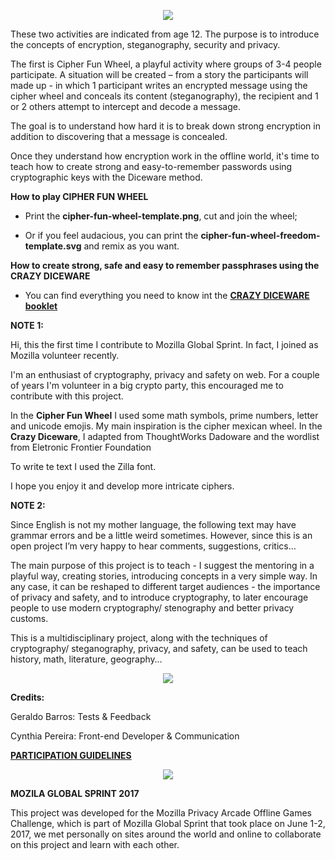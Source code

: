 <p align="center">
  <img  src="https://user-images.githubusercontent.com/19938761/27933563-5d3d407a-6278-11e7-805e-ff34c353fdb8.png">
</p>

These two activities are indicated from age 12.  The purpose is to introduce the concepts of encryption, steganography, security and privacy.

The first is Cipher Fun Wheel, a playful activity where groups of 3-4 people participate. A situation will be created – from a story the participants will made up - in which 1 participant writes an encrypted message using the cipher wheel and conceals its content (steganography), the recipient and 1 or 2 others attempt to intercept and decode a message.

The goal is to understand how hard it is to break down strong encryption in addition to discovering that a message is concealed.

Once they understand how encryption work in the offline world, it's time to teach how to create strong and easy-to-remember passwords using cryptographic keys with the Diceware method.

**How to play CIPHER FUN WHEEL**

- Print the **cipher-fun-wheel-template.png**, cut and join the wheel;

- Or if you feel audacious, you can print the **cipher-fun-wheel-freedom-template.svg** and remix as you want.


**How to create strong, safe and easy to remember passphrases using the CRAZY DICEWARE**

- You can find everything you need to know int the **[CRAZY DICEWARE booklet](https://github.com/cyb3113/venus/files/1129427/crazy-diceware-booklet.pdf)**

**NOTE 1:** 

Hi, this the first time I contribute to  Mozilla Global Sprint.  In fact, I joined as Mozilla volunteer recently.

I'm an enthusiast of cryptography, privacy and safety on web. For a couple of years I'm volunteer in a big crypto party, this encouraged me to contribute with this project.

In the **Cipher Fun Wheel** I used some math symbols, prime numbers, letter and unicode emojis. My main inspiration  is the cipher mexican wheel. In the **Crazy Diceware**, I adapted from ThoughtWorks Dadoware and the wordlist from Eletronic Frontier Foundation


To write te text I used the Zilla font.

I hope you enjoy it and develop more intricate ciphers.

**NOTE 2:** 

Since English is not my mother language, the following text may have grammar errors and be a little weird sometimes.  However, since this is an open project I’m very happy to hear comments, suggestions, critics… 

The main purpose of this project is to teach - I suggest the mentoring in a playful way, creating stories, introducing concepts in a very simple way. In any case, it can be reshaped to different target audiences - the importance of privacy and safety,  and to introduce cryptography, to later encourage people to use modern cryptography/ stenography and better privacy customs. 

This is a multidisciplinary project, along with the techniques of cryptography/ steganography, privacy, and safety, can be used to teach history, math, literature, geography…

<p align="center">
  <img  src="https://user-images.githubusercontent.com/19938761/27843481-7414de6e-60ea-11e7-85a6-1f229fc3e44d.png">
</p>

**Credits:**

Geraldo Barros: Tests & Feedback

Cynthia Pereira: Front-end Developer & Communication

**[PARTICIPATION GUIDELINES](https://github.com/barrosgeraldo/mozsprint-privacy-security-situations/blob/master/CODE_OF_CONDUCT.md)**

<p align="center">
  <img  src="https://user-images.githubusercontent.com/19938761/27843481-7414de6e-60ea-11e7-85a6-1f229fc3e44d.png">
</p>



**MOZILA GLOBAL SPRINT 2017**

This project was developed for the Mozilla Privacy Arcade Offline Games Challenge, which is part of Mozilla Global Sprint that took place on June 1-2, 2017, we met personally on sites around the world and online to collaborate on this project and learn with each other.


